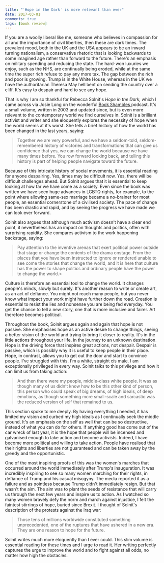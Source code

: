 ```yaml
--- 
title: "'Hope in the Dark' is more relevant than ever"  
date: 2017-03-01  
comments: true 
tags: [book review]  
---  
```


If you are a woolly liberal like me, someone who believes in compassion for all and the importance of civil liberties, then these are dark times. The prevalent mood, both in the UK and the USA appears to be an inward turning nationalism, a conservative rhetoric that is looking backwards to some imagined age rather than forward to the future. There's an emphasis on military spending and reducing the state. The hard-won luxuries we enjoy, such as the NHS, are continually being eroded, while at the same time the super rich refuse to pay any more tax. The gap between the rich and poor is growing. Trump is in the White House, whereas in the UK we have the authoritarian Theresa May hell bent on sending the country over a cliff. It's easy to despair and hard to see any hope.  

<!--more-->  

That is why I am so thankful for Rebecca Solnit's *Hope in the Dark,* which I came across via Josie Long on the wonderful <a href="http://cosmicshambles.com/bookshambles">Book Shambles </a>podcast. It's a small volume, written in 2003 and updated since, but is even more relevant to the contemporary world we find ourselves in. Solnit is a brilliant activist and writer and she eloquently explores the necessity of hope when the world seems at it's worst. She tells a brief history of how the world has been changed in the last years, saying:  

> Together we are very powerful, and we have a seldom-told, seldom-remembered history of victories and transformations that can give us confidence that yes, we can change the world because we have many times before. You row forward looking back, and telling this history is part of helping people navigate toward the future.  

Because of this intricate history of social movements, it is essential reading for anyone despairing. Yes, times may be difficult now. Yes, there will be difficult challenges ahead. But Solnit argues that it is essential to keep looking at how far we have come as a society. Even since the book was written we have seen huge advances in LGBTQ rights, for example, to the point where allowing same-sex marriage became a no-brainer for most people, an essential cornerstone of a civilised society. The pace of change has been drastic and rapid, and by seeing the progress we have made we can look ever forward.  

Solnit also argues that although much activism doesn't have a clear end point, it nevertheless has an impact on thoughts and politics, often with surprising rapidity. She compares activism to the work happening backstage, saying:  

> Pay attention to the inventive arenas that exert political power outside that stage or change the contents of the drama onstage. From the places that you have been instructed to ignore or rendered unable to see come the stories that change the world, and it is here that culture has the power to shape politics and ordinary people have the power to change the world.>  

Culture is therefore an essential tool to change the world. It changes people's minds, slowly but surely. It's another reason to write or create art, as an act of defiance. You might not reach many people, but you never know what impact your work might have further down the road. Creation is essential to resist the lies and nonsense you are being fed everyday. You get the chance to tell a new story, one that is more inclusive and fairer. Art therefore becomes political.  

Throughout the book, Solnit argues again and again that hope is not passive. She emphasises hope as an active desire to change things, seeing a better vision of the world and trying to bring it closer to reality. It's in the little actions throughout your life, in the journey to an unknown destination. Hope is the driving force that inspires great actions, not despair. Despair is passive, which is possibly why it is useful to keep people in their place. Hope, in contrast, allows you to get out the door and start to convince people. I've struggled with this. I'm a white, straight cis male. I am exceptionally privileged in every way. Solnit talks to this privilege and how it can limit us from taking action:  

> And then there were my people, middle-class white people. It was as though many of us didn’t know how to be this other kind of person, this person who could speak of big dreams, of high ideals, of deep emotions, as though something more small-scale and sarcastic was the reduced version of self that remained to us.  

This section spoke to me deeply. By having everything I needed, it has limited my vision and curbed my high ideals as I continually seek the middle ground. It's an emphasis on the self as well that can be so destructive, instead of what you can do for others. If anything good has come out of the car wreck of last year, it is the hope that people will be incensed and galvanised enough to take action and become activists. Indeed, I have become more political and willing to take action. People have realised that their rights and liberties are not guaranteed and can be taken away by the greedy and the opportunistic.  

One of the most inspiring proofs of this was the women's marches that occurred around the world immediately after Trump's inauguration. It was incredibly inspiring to see so many women marching for their rights, in defiance of Trump and his casual misogyny. The media reported it as a failure and as pointless because Trump didn't immediately resign. But that wasn't the aim. The aim was to plant the seeds of resistance that will carry us through the next few years and inspire us to action. As I watched so many women bravely defy the norm and march against injustice, I felt the faintest stirrings of hope, buried since Brexit. I thought of Solnit's description of the protests against the Iraq war:  

> Those tens of millions worldwide constituted something unprecedented, one of the ruptures that have ushered in a new era. They are one reason to hope for the future.  

Solnit writes much more eloquently than I ever could. This slim volume is essential reading for these times and I urge to read it. Her writing perfectly captures the urge to improve the world and to fight against all odds, no matter how high the obstacles.  
